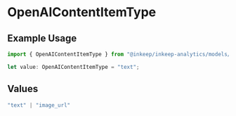 # OpenAIContentItemType

## Example Usage

```typescript
import { OpenAIContentItemType } from "@inkeep/inkeep-analytics/models/components";

let value: OpenAIContentItemType = "text";
```

## Values

```typescript
"text" | "image_url"
```